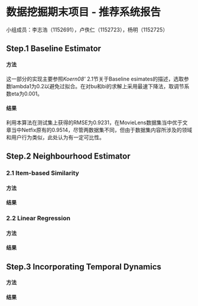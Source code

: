 数据挖掘期末项目 - 推荐系统报告
=====================
小组成员：李志浩（1152691），卢佚仁（1152723），杨明（1152725）

## Step.1 Baseline Estimator
#### 方法
这一部分的实现主要参照*Koern08'* 2.1节关于Baseline esimates的描述，选取参数lambda1为0.2以避免过拟合。在对bu和bi的求解上采用最速下降法，取调节系数eta为0.001。

#### 结果
利用本算法在测试集上获得的RMSE为0.9231，在MovieLens数据集当中优于文章当中Netfix原有的0.9514，尽管两数据集不同，但由于数据集内容所涉及的领域和用户行为类似，此处认为有一定可比性。

## Step.2 Neighbourhood Estimator
### 2.1 Item-based Similarity
#### 方法
#### 结果
### 2.2 Linear Regression
#### 方法
#### 结果
## Step.3 Incorporating Temporal Dynamics
#### 方法
#### 结果